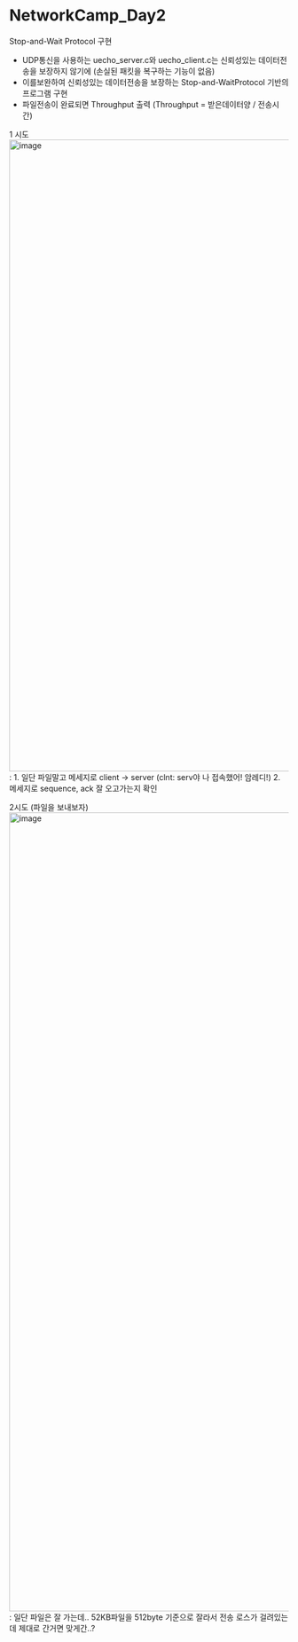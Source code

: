 # NetworkCamp_Day2

Stop-and-Wait Protocol 구현

* UDP통신을 사용하는 uecho_server.c와 uecho_client.c는 신뢰성있는 데이터전송을 보장하지 않기에 (손실된 패킷을 복구하는 기능이 없음)
* 이를보완하여 신뢰성있는 데이터전송을 보장하는 Stop-and-WaitProtocol 기반의 프로그램 구현
* 파일전송이 완료되면 Throughput 출력 (Throughput = 받은데이터양 / 전송시간)


1 시도
<img width="1139" alt="image" src="https://github.com/user-attachments/assets/cd119b03-07ed-488b-8f83-b40ede836c95">
: 1. 일단 파일말고 메세지로 client -> server (clnt: serv야 나 접속했어! 암레디!)
  2. 메세지로 sequence, ack 잘 오고가는지 확인

2시도 (파일을 보내보자)
<img width="1440" alt="image" src="https://github.com/user-attachments/assets/b058d7ac-ddcf-4710-b416-e87f7c29681e">
: 일단 파일은 잘 가는데.. 52KB파일을 512byte 기준으로 잘라서 전송
로스가 걸려있는데 제대로 간거면 맞게간..?


